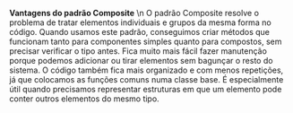 **Vantagens do padrão Composite** \n
O padrão Composite resolve o problema de tratar elementos individuais e grupos da mesma forma no código.
Quando usamos este padrão, conseguimos criar métodos que funcionam tanto para componentes simples quanto para compostos, sem precisar verificar o tipo antes.
Fica muito mais fácil fazer manutenção porque podemos adicionar ou tirar elementos sem bagunçar o resto do sistema. O código também fica mais organizado e com menos repetições, já que colocamos as funções comuns numa classe base.
É especialmente útil quando precisamos representar estruturas em que um elemento pode conter outros elementos do mesmo tipo.
